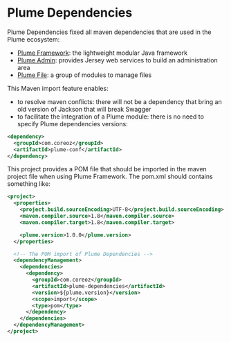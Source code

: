 Plume Dependencies
==================

Plume Dependencies fixed all maven dependencies that are used in the Plume ecosystem:
- [Plume Framework](https://github.com/Coreoz/Plume): the lightweight modular Java framework
- [Plume Admin](https://github.com/Coreoz/Plume-admin): provides Jersey web services to build an administration area
- [Plume File](https://github.com/Coreoz/Plume-file): a group of modules to manage files

This Maven import feature enables:
- to resolve maven conflicts: there will not be a dependency that bring an old version of Jackson that will break Swagger
- to facilitate the integration of a Plume module: there is no need to specify Plume dependencies versions:
```xml
<dependency>
  <groupId>com.coreoz</groupId>
  <artifactId>plume-conf</artifactId>
</dependency>
```

This project provides a POM file that should be imported in the maven project file when using Plume Framework.
The pom.xml should contains something like:
```xml
<project>
  <properties>
    <project.build.sourceEncoding>UTF-8</project.build.sourceEncoding>
    <maven.compiler.source>1.8</maven.compiler.source>
    <maven.compiler.target>1.8</maven.compiler.target>

    <plume.version>1.0.0</plume.version>
  </properties>

  <!-- The POM import of Plume Dependencies -->
  <dependencyManagement>
    <dependencies>
      <dependency>
        <groupId>com.coreoz</groupId>
        <artifactId>plume-dependencies</artifactId>
        <version>${plume.version}</version>
        <scope>import</scope>
        <type>pom</type>
      </dependency>
    </dependencies>
  </dependencyManagement>
</project>
```


